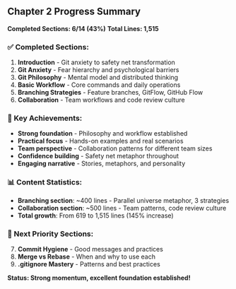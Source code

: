 ## Chapter 2 Progress Summary

**Completed Sections: 6/14 (43%)**
**Total Lines: 1,515**

### ✅ Completed Sections:
1. **Introduction** - Git anxiety to safety net transformation
2. **Git Anxiety** - Fear hierarchy and psychological barriers  
3. **Git Philosophy** - Mental model and distributed thinking
4. **Basic Workflow** - Core commands and daily operations
5. **Branching Strategies** - Feature branches, GitFlow, GitHub Flow
6. **Collaboration** - Team workflows and code review culture

### 🎯 Key Achievements:
- **Strong foundation** - Philosophy and workflow established
- **Practical focus** - Hands-on examples and real scenarios
- **Team perspective** - Collaboration patterns for different team sizes
- **Confidence building** - Safety net metaphor throughout
- **Engaging narrative** - Stories, metaphors, and personality

### 📊 Content Statistics:
- **Branching section**: ~400 lines - Parallel universe metaphor, 3 strategies
- **Collaboration section**: ~500 lines - Team patterns, code review culture
- **Total growth**: From 619 to 1,515 lines (145% increase)

### 🚀 Next Priority Sections:
7. **Commit Hygiene** - Good messages and practices
8. **Merge vs Rebase** - When and why to use each  
9. **.gitignore Mastery** - Patterns and best practices

**Status: Strong momentum, excellent foundation established!**
